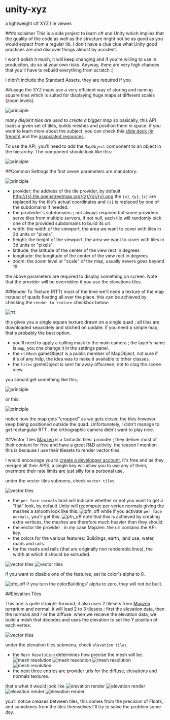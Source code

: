# unity-xyz
a lightweight c# XYZ tile viewer.


###disclaimer
This is a side project to learn c# and Unity which implies that the quality of the code as well as the structure might not be as good as you would expect from a regular lib.
I don't have a clue clue what Unity good practices are and discover things almost by accident.

I won't polish it much, it will keep changing and if you're willing to use in produciton, do so at your own risks.
Anyway, there are very high chances that you'll have to rebuild everything from scratch :)

I didn't include the Standard Assets, they are required if you 

##usage
the XYZ maps use a very efficient way of storing and naming square tiles which is suited for displaying huge maps at different scales (zoom levels).

![principle](img/principle.png)

_many disjoint tiles are used to create a bigger map_
so basically, this API loads a given set of tiles, builds meshes and position them in space. if you want to learn more about the subject, you can check this [slide deck (in french)](http://barradeau.com/projects/cartography/slides/#/) and the [associated resources](https://github.com/nicoptere/cartography). 

To use the API, you'll need to add the `MapObject` component to an object in the hierarchy. The component should look like this:

![principle](img/params/parameters.png)

##Common Settings
the first seven parameters are mandatory:

![principle](img/params/common.png)

  * provider: the address of the tile provider, by default [http://{s}.tile.openstreetmap.org/{z}/{x}/{y}.png](http://{s}.tile.openstreetmap.org/{z}/{x}/{y}.png) the `{x}`, `{y}`, `{z}` are replaced by the tile's actual coordinates and `{s}` is replaced by one of the subdomains if needed. 
  * the prodvider's subdomains ; not always required but some providers serve tiles from multiple servers, if not null, each tile will randomly pick one of the provided subdomains to build its url.
  * width: the width of the viewport, the area we want to cover with tiles in 3d units or "pixels".
  * height: the height of the viewport, the area we want to cover with tiles in 3d units or "pixels".
  * latitude: the latitude of the center of the view rect in degrees 
  * longitude: the longitude of the center of the view rect in degrees
  * zoom: the zoom level or "scale" of the map, usually nevers goes beyond 19.
  
the above parameters are required to display something on screen. Note that the provider will be overridden if you use the elevations tiles.

##Render To Texture (RTT)
most of the time we'll need a texture of the map instead of quads floating all over the place. this can be achieved by checking the `render to texture` checkbox below:

![rtt](img/params/rtt.png)

this gives you a single square texture drawn on a single quad ; all tiles are downloaded separately and stiched on update. if you need a simple map, that's probably the best option.

 * you'll need to apply a culling mask to the main camera ; the layer's name is `map`, you cna change it in the settings panel. 
 * the `rttMesh` gameObject is a public member of MapObject, not sure if it's of any help, the idea was to make it available to other classes.
 * the `tiles` gameObject is sent far away offscreen, not to clog the scene view.

you should get something like this:

![principle](img/renderToTexture.png)

or this:

![principle](img/renderToTexture_nyc.png)

notice how the map gets "cropped" as we gets closer, the tiles however keep being positioned outside the quad. Unfortunately, I didn't manage to get rectangular RTT ; the orthographic camera didn't want to play nice.


##Vector Tiles
[Mapzen](https://mapzen.com/) is a fantastic tiles' provider ; they deliver most of their content for free and have a great R&D activity. the reason I mention this is because I use their tilesets to render vector tiles.

I would encourage you to [create a developper account](https://mapzen.com/documentation/overview/), it's free and as they merged all their APIS, a single key will allow you to use any of them, overmore their rate limits are just silly for a personal use.

under the vector tiles submenu, check `vector tiles`
 
![vector tiles](img/params/vector.png)

* the `per face normals` bool will indicate whether or not you want to get a "flat" look, by default Unity will recompute per vertex normals giving the meshes a smooth look like this:
![pfn_off](img/perfacenormal_off.png)
while if you activate `per face normals`, you'll get this:
![pfn_off](img/perfacenormal_on.png)
note that this is achieved by creating extra vertices, the meshes are therefore much heavier than they should.
* the vector tile provider : in my case Mapzen. the url contains the API key.
* the colors for the various features: Buildings, earth, land use, water, roads and rails.
* for the roads and rails (that are originally non renderable lines), the width at which it should be extruded.

![vector tiles](img/vector1.png)
![vector tiles](img/vector2.png)

if you want to disable one of the features, set its color's alpha to 0.

![pfn_off](img/vector_alpha_0.png)
if you turn the colorBuildings' alpha to zero, they will not be built. 



##Elevation Tiles

This one is quite straight-forward, it also uses 2 tilesets from [Mapzen](https://mapzen.com/documentation/terrain-tiles/): terrarium and normal. it will load 2 to 3 tilesets ; first the elevation data, then the normals and / or the diffuse.
when we recieve the elevation data, we build a mesh that decodes and uses the elevation to set the Y position of each vertex. 
  
![vector tiles](img/params/elevation.png)

under the elevation tiles submenu, check `elevation tiles` 

* the `Mesh Resolution` determines how precise the mesh will be.
![mesh resolution](img/res_16.png)
![mesh resolution](img/res_32.png)
![mesh resolution](img/res_64.png)
![mesh resolution](img/res_128.png)
* the next three entries are provider urls for the diffuse, elevations and normals textures.
 
that's what it would look like
![elevation render](img/elevation0.png)
![elevation render](img/elevation1.png)
![elevation render](img/elevation2.png)
![elevation render](img/elevation3.png)


you'll notice creases between tiles, this comes from the precision of Floats, and sometimes from the tiles themselves
I'll try to solve the problem some day.
 



 
 

  



